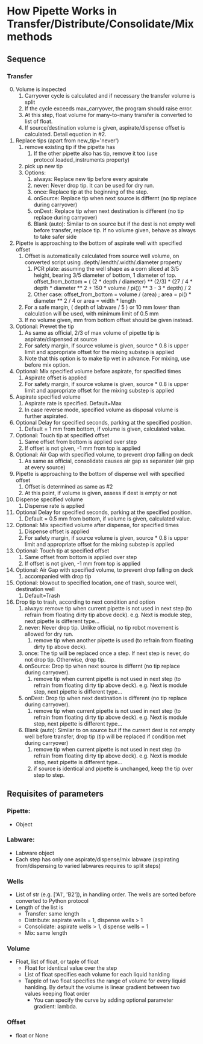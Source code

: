 # How Pipette Works in Transfer/Distribute/Consolidate/Mix methods
## Sequence
### Transfer
0. Volume is inspected
    1. Carryover cycle is calculated and if necessary the transfer volume is split
    2. If the cycle exceeds max_carryover, the program should raise error.
    3. At this step, float volume for many-to-many transfer is converted to list of float.
    4. If source/destination volume is given, aspirate/dispense offset is calculated. Detail equotion in #2. 
1. Replace tips (apart from new_tip='never')
    1. remove existing tip if the pipette has
        1. If the other pipette also has tip, remove it too (use protocol.loaded_instruments property)
    2. pick up new tip
    3. Options:
        1. always: Replace new tip before every apsirate
        2. never: Never drop tip. It can be used for dry run.
        3. once: Replace tip at the beginning of the step.
        4. onSource: Replace tip when next source is differnt (no tip replace during carryover)
        5. onDest: Replace tip when next destination is different (no tip replace during carryover)
        6. Blank (auto): Similar to on source but if the dest is not empty well before transfer, replace tip. If no volume given, behave as always to take safer side
2. Pipette is approaching to the bottom of aspirate well with specified offset
    1. Offset is automatically calculated from source well volume, on converted script using .depth/.lendth/.width/.diameter property
        1. PCR plate: assuming the well shape as a corn sliced at 3/5 height, bearing 3/5 diameter of bottom, 1 diameter of top. offset_from_bottom = ( (2 * depth / diameter) ** (2/3) * (27 / 4 * depth * diameter ** 2 + 150 * volume / pi()) ** 3 - 3 * depth) / 2
        2. Other case: offset_from_bottom = volume / (area) ; area = pi() * diameter ** 2 / 4 or area = width * length
    2. For a safe margin, ( depth of labware / 5 ) or 10 mm lower than calculation will be used, with minimum limit of 0.5 mm
    3. If no volume given, mm from bottom offset should be given instead.
3. Optional: Prewet the tip
    1. As same as official, 2/3 of max volume of pipette tip is aspirate/dispensed at source
    2. For safety margin, if source volume is given, source * 0.8 is upper limit and appropriate offset for the mixing substep is applied
    3. Note that this option is to make tip wet in advance. For mixing, use before mix option.
4. Optional: Mix specified volume before aspirate, for specified times
    1. Aspirate offset is applied
    2. For safety margin, if source volume is given, source * 0.8 is upper limit and appropriate offset for the mixing substep is applied
5. Aspirate specified volume
    1. Aspirate rate is specified. Default=Max
    2. In case reverse mode, specified volume as disposal volume is further aspirated.
6. Optional Delay for specified seconds, parking at the specified position.
    1. Default = 1 mm from bottom, if volume is given, calculated value.
7. Optional: Touch tip at specified offset
    1. Same offset from bottom is applied over step
    2. If offset is not given, -1 mm from top is applied
8. Optional: Air Gap with specified volume, to prevent drop falling on deck
    1. As same as official, consolidate causes air gap as separater (air gap at every source)
9. Pipette is approaching to the bottom of dispense well with specified offset
    1. Offset is determined as same as #2
    2. At this point, if volume is given, assess if dest is empty or not
10. Dispense specified volume
    1. Dispense rate is applied
11. Optional Delay for specified seconds, parking at the specified position.
    1. Default = 0.5 mm from bottom, if volume is given, calculated value.
12. Optional: Mix specified volume after dispense, for specified times
    1. Dispense offset is applied
    2. For safety margin, if source volume is given, source * 0.8 is upper limit and appropriate offset for the mixing substep is applied
13. Optional: Touch tip at specified offset
    1. Same offset from bottom is applied over step
    2. If offset is not given, -1 mm from top is applied
14. Optional: Air Gap with specified volume, to prevent drop falling on deck
    1. accompanied with drop tip
16. Optional: blowout to specified location, one of trash, source well, destination well
    1. Default=Trash
17. Drop tip to trash, according to next condition and option
    1. always: remove tip when current pipette is not used in next step (to refrain from floating dirty tip above deck). e.g. Next is module step, next pipette is different type...
    2. never: Never drop tip. Unlike official, no tip robot movement is allowed for dry run.
        1. remove tip when another pipette is used (to refrain from floating dirty tip above deck).
    3. once: The tip will be replaced once a step. If next step is never, do not drop tip. Otherwise, drop tip.
    4. onSource: Drop tip when next source is differnt (no tip replace during carryover).
        1. remove tip when current pipette is not used in next step (to refrain from floating dirty tip above deck). e.g. Next is module step, next pipette is different type...
    5. onDest: Drop tip when next destination is different (no tip replace during carryover). 
        1. remove tip when current pipette is not used in next step (to refrain from floating dirty tip above deck). e.g. Next is module step, next pipette is different type...
    6. Blank (auto): Similar to on source but if the current dest is not empty well before transfer, drop tip (tip will be replaced if condition met during carryover)
        1. remove tip when current pipette is not used in next step (to refrain from floating dirty tip above deck). e.g. Next is module step, next pipette is different type...
        2. if source is identical and pipette is unchanged, keep the tip over step to step.


## Requisites of parameters
### Pipette:
- Object
### Labware: 
- Labware object
- Each step has only one aspirate/dispense/mix labware (aspirating from/dispensing to varied labwares requires to split steps)
### Wells
- List of str (e.g. ['A1', 'B2']), in handling order. The wells are sorted before converted to Python protocol
- Length of the list is
  - Transfer: same length
  - Distribute: aspirate wells = 1, dispense wells > 1
  - Consolidate: aspirate wells > 1, dispense wells = 1
  - Mix: same length
### Volume
- Float, list of float, or taple of float
  - Float for identical value over the step
  - List of float specifies each volume for each liquid hanlding
  - Tapple of two float specifies the range of volume for every liquid hanlding. By default the volume is linear gradient between two values keeping float order
    - You can specify the curve by adding optional parameter gradient: lambda.
### Offset
- float or None

